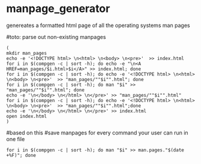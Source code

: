 # manpage_generator
genereates a formatted html page  of all the operating systems man pages 

#toto: parse out non-existing manpages

```
(
mkdir man_pages
echo -e '<!DOCTYPE html> \n<html> \n<body> \n<pre>'  >> index.html
for i in $(compgen -c | sort -h); do echo -e "\n<A HREF=man_pages/$i.html>$i</A>" >> index.html; done	
for i in $(compgen -c | sort -h); do echo -e '<!DOCTYPE html> \n<html> \n<body> \n<pre>'  >> "man_pages/""$i"".html"; done
for i in $(compgen -c | sort -h); do man "$i" >> "man_pages/""$i"".html"; done
echo -e '\n</body> \n</html> \n</pre>' >> "man_pages/""$i"".html"
for i in $(compgen -c | sort -h); do echo -e '<!DOCTYPE html> \n<html> \n<body> \n<pre>'  >> "man_pages/""$i"".html";done
echo -e '\n</body> \n</html> \n</pre>' >> index.html 
open index.html
)
```

#based on this
#save manpages for every command your user can run in one file
```
for i in $(compgen -c | sort -h); do man "$i" >> man.pages."$(date +%F)"; done
```
